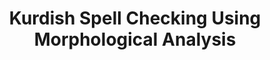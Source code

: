 ---
title: "Kurdish Spell Checking Using Morphological Analysis"
meta_title: "Kurdish Spell Checker - Morphological Error Correction"
description: "Novel approach to Kurdish spell checking leveraging morphological decomposition and statistical language modeling."
draft: false
---